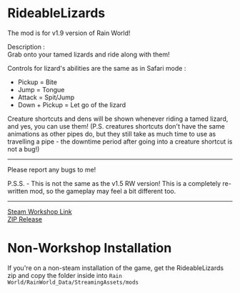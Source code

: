 # RideableLizards
The mod is for v1.9 version of Rain World!

Description : <br> 
Grab onto your tamed lizards and ride along with them!

Controls for lizard's abilities are the same as in Safari mode :
- Pickup = Bite
- Jump = Tongue
- Attack = Spit/Jump
- Down + Pickup = Let go of the lizard

Creature shortcuts and dens will be shown whenever riding a tamed lizard, and yes, you can use them!
(P.S. creatures shortcuts don't have the same animations as other pipes do, but they still take as much time to use as travelling a pipe - the downtime period after going into a creature shortcut is not a bug!)

***
Please report any bugs to me! 

P.S.S. - This is not the same as the v1.5 RW version! This is a completely re-written mod, so the gameplay may feel a bit different too.
***
[Steam Workshop Link](https://steamcommunity.com/sharedfiles/filedetails/?id=2923554821)
<br>
[ZIP Release](https://github.com/NoirCatto/RideableLizards/releases/latest)
# Non-Workshop Installation
If you're on a non-steam installation of the game, get the RideableLizards zip and copy the folder inside into `Rain World/RainWorld_Data/StreamingAssets/mods`
